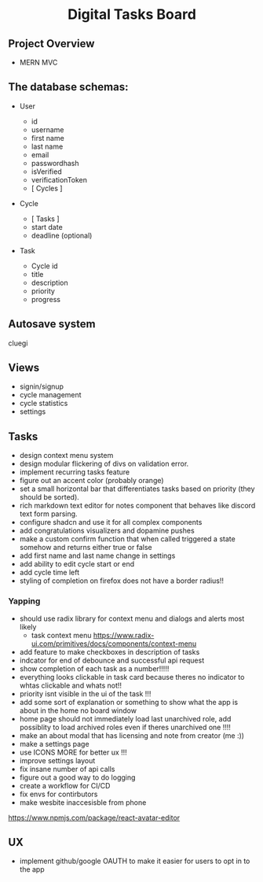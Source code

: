 <h1 align="center"><strong>Digital Tasks Board</strong></h1>

## Project Overview

- MERN MVC

## The database schemas:

- User

  - id
  - username
  - first name
  - last name
  - email
  - passwordhash
  - isVerified
  - verificationToken
  - [ Cycles ]

- Cycle

  - [ Tasks ]
  - start date
  - deadline (optional)

- Task

  - Cycle id
  - title
  - description
  - priority
  - progress

## Autosave system

cluegi

## Views

- signin/signup
- cycle management
- cycle statistics
- settings

## Tasks

- design context menu system
- design modular flickering of divs on validation error.
- implement recurring tasks feature
- figure out an accent color (probably orange)
- set a small horizontal bar that differentiates tasks based on priority (they should be sorted).
- rich markdown text editor for notes component that behaves like discord text form parsing.
- configure shadcn and use it for all complex components
- add congratulations visualizers and dopamine pushes
- make a custom confirm function that when called triggered a state somehow and returns either true or false 
- add first name and last name change in settings
- add ability to edit cycle start or end
- add cycle time left
- styling of completion on firefox does not have a border radius!!

### Yapping

- should use radix library for context menu and dialogs and alerts most likely
  - task context menu https://www.radix-ui.com/primitives/docs/components/context-menu
- add feature to make checkboxes in description of tasks
- indcator for end of debounce and successful api request
- show completion of each task as a number!!!!!
- everything looks clickable in task card because theres no indicator to whtas clickable and whats not!!
- priority isnt visible in the ui of the task !!!
- add some sort of explanation or something to show what the app is about in the home no board window
- home page should not immediately load last unarchived role, add possiblity to load archived roles even if theres unarchived one !!!!
- make an about modal that has licensing and note from creator (me :))
- make a settings page
- use ICONS MORE for better ux !!!
- improve settings layout
- fix insane number of api calls 
- figure out a good way to do logging
- create a workflow for CI/CD
- fix envs for contirbutors
- make wesbite inaccesisble from phone

https://www.npmjs.com/package/react-avatar-editor

## UX

- implement github/google OAUTH to make it easier for users to opt in to the app
